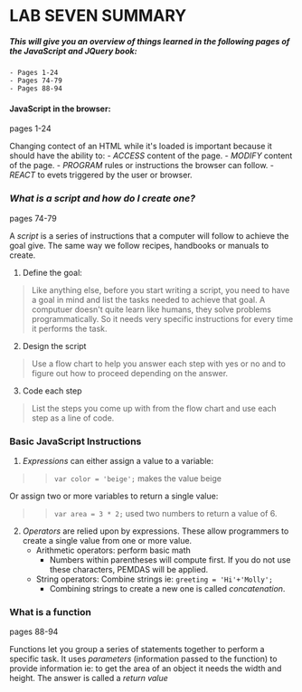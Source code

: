 # LAB SEVEN SUMMARY

##### This will give you an overview of things learned in the following pages of the JavaScript and JQuery book: 
    - Pages 1-24
    - Pages 74-79
    - Pages 88-94

#### JavaScript in the browser: 
pages 1-24

Changing contect of an HTML while it's loaded is important because it should have the ability to: 
    - *ACCESS* content of the page. 
    - *MODIFY* content of the page. 
    - *PROGRAM* rules or instructions the browser can follow. 
    - *REACT* to evets triggered by the user or browser. 

### ***What is a script and how do I create one?***
pages 74-79

A *script* is a series of instructions that a computer will follow to achieve the goal give. The same way we follow recipes, handbooks or manuals to create. 

1. Define the goal: 

>Like anything else, before you start writing a script, you need to have a goal in mind and list the tasks needed to achieve that goal. A computuer doesn't quite learn like humans, they solve problems programmatically. So it needs very specific instructions for every time it performs the task. 

2. Design the script

>Use a flow chart to help you answer each step with yes or no and to figure out how to proceed depending on the answer. 


3. Code each step

>List the steps you come up with from the flow chart and use each step as a line of code. 


### Basic JavaScript Instructions

1. *Expressions* can either assign a value to a variable:
>> `var color = 'beige';` makes the value beige

Or assign two or more variables to return a single value:
>> `var area = 3 * 2;` used two numbers to return a value of 6.  

2. *Operators* are relied upon by expressions. These allow programmers to create a single value from one or more value. 
    - Arithmetic operators: perform basic math
        - Numbers within parentheses will compute first. If you do not use these characters, PEMDAS will be applied.
    - String operators: Combine strings ie: `greeting = 'Hi'+'Molly';`
        - Combining strings to create a new one is called *concatenation*.

### What is a function 
pages 88-94

Functions let you group a series of statements together to perform a specific task. It uses *parameters* (information passed to the function) to provide information ie: to get the area of an object it needs the width and height. The answer is called a *return value*